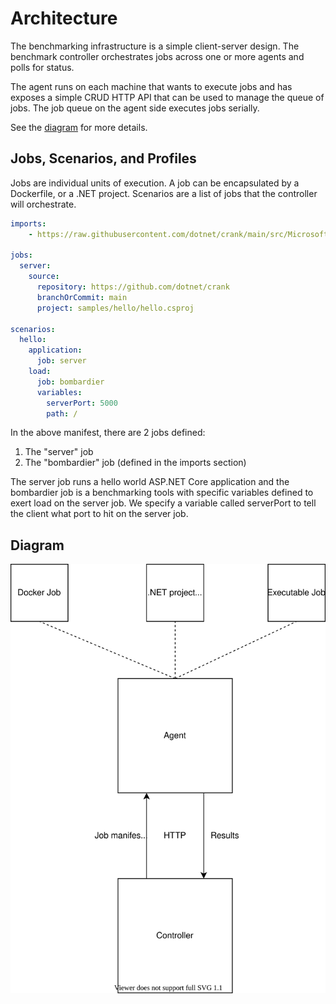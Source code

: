 # Architecture

The benchmarking infrastructure is a simple client-server design. The benchmark controller orchestrates jobs across one or more agents and polls for status.

The agent runs on each machine that wants to execute jobs and has exposes a simple CRUD HTTP API that can be used to manage the queue of jobs. The job queue on the agent side executes jobs serially.

See the [diagram](#diagram) for more details.

## Jobs, Scenarios, and Profiles

Jobs are individual units of execution. A job can be encapsulated by a Dockerfile, or a .NET project. Scenarios are a list of jobs that the controller will orchestrate.

```yaml
imports:
    - https://raw.githubusercontent.com/dotnet/crank/main/src/Microsoft.Crank.Jobs.Bombardier/bombardier.yml

jobs:
  server:
    source:
      repository: https://github.com/dotnet/crank
      branchOrCommit: main
      project: samples/hello/hello.csproj

scenarios:
  hello:
    application:
      job: server
    load:
      job: bombardier
      variables:
        serverPort: 5000
        path: /
```

In the above manifest, there are 2 jobs defined:
1. The "server" job
2. The "bombardier" job (defined in the imports section)

The server job runs a hello world ASP.NET Core application and the bombardier job is a benchmarking tools with specific variables defined to exert load on the server job. We specify a variable called serverPort to tell the client what port to hit on the server job.

## Diagram

<p align="center">
    <img src="benchmarks.svg" />
</p>
